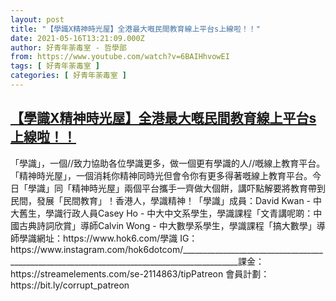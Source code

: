 ```yaml
---
layout: post
title: "【學識X精神時光屋】全港最大嘅民間教育線上平台s上線啦！！"
date: 2021-05-16T13:21:09.000Z
author: 好青年荼毒室 - 哲學部
from: https://www.youtube.com/watch?v=6BAIHhvowEI
tags: [ 好青年荼毒室 ]
categories: [ 好青年荼毒室 ]
---
```

<!--1621171269000-->
[【學識X精神時光屋】全港最大嘅民間教育線上平台s上線啦！！](https://www.youtube.com/watch?v=6BAIHhvowEI)
------

<div>
「學識」，一個//致力協助各位學識更多，做一個更有學識的人//嘅線上教育平台。「精神時光屋」，一個消耗你精神同時光但會令你有更多得著嘅線上教育平台。今日「學識」同「精神時光屋」兩個平台攜手一齊做大個餅，講吓點解要將教育帶到民間，發展「民間教育」！香港人，學識精神！「學識」成員：David Kwan - 中大舊生，學識行政人員Casey Ho - 中大中文系學生，學識課程「文青講呢啲：中國古典詩詞欣賞」導師Calvin Wong - 中大數學系學生，學識課程「搞大數學」導師學識網址：https://www.hok6.com/學識 IG：https://www.instagram.com/hok6dotcom/____________________________________________________________________________________________課金：https://streamelements.com/se-2114863/tipPatreon 會員計劃：https://bit.ly/corrupt_patreon
</div>
